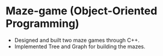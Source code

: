 # Maze-game (Object-Oriented Programming)

- Designed and built two maze games through C++.
- Implemented Tree and Graph for building the mazes.
